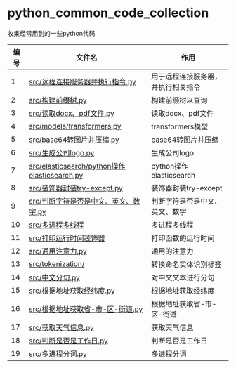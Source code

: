 # python_common_code_collection
收集经常用到的一些python代码

| 编号 |  文件名   | 作用  |
| ---- |  ----  | ----  |
| 1 | <a href="https://github.com/taishan1994/python_common_code_collection/blob/main/src/%E8%BF%9C%E7%A8%8B%E8%BF%9E%E6%8E%A5%E6%9C%8D%E5%8A%A1%E5%99%A8%E5%B9%B6%E6%89%A7%E8%A1%8C%E6%8C%87%E4%BB%A4.py">src/远程连接服务器并执行指令.py</a>  | 用于远程连接服务器，并执行相关指令 |
| 2 | <a href="https://github.com/taishan1994/python_common_code_collection/blob/main/src/%E6%9E%84%E5%BB%BA%E5%89%8D%E7%BC%80%E6%A0%91.py">src/构建前缀树.py</a>  | 构建前缀树以查询 |
| 3 | <a href="https://github.com/taishan1994/python_common_code_collection/blob/main/src/%E8%AF%BB%E5%8F%96docx%E3%80%81pdf%E6%96%87%E4%BB%B6.py">src/读取docx、pdf文件.py</a> | 读取docx、pdf文件 |
| 4 | <a href="https://github.com/taishan1994/python_common_code_collection/blob/main/src/models/transformers.py">src/models/transformers.py</a> | transformers模型 |
| 5 | <a href="https://github.com/taishan1994/python_common_code_collection/blob/main/src/base64%E8%BD%AC%E5%9B%BE%E7%89%87%E5%B9%B6%E5%8E%8B%E7%BC%A9.py">src/base64转图片并压缩.py</a> | base64转图片并压缩 |
| 6 | <a href="https://github.com/taishan1994/python_common_code_collection/blob/main/src/%E7%94%9F%E6%88%90%E5%85%AC%E5%8F%B8logo.py">src/生成公司logo.py</a> | 生成公司logo |
| 7 | <a href="https://github.com/taishan1994/python_common_code_collection/blob/main/src/elasticsearch/python%E6%93%8D%E4%BD%9Celasticsearch.py">src/elasticsearch/python操作elasticsearch.py</a> | python操作elasticsearch |
| 8 | <a href="https://github.com/taishan1994/python_common_code_collection/blob/main/src/%E8%A3%85%E9%A5%B0%E5%99%A8%E5%B0%81%E8%A3%85try-except.py">src/装饰器封装try-except.py</a> | 装饰器封装try-except |
| 9 | <a href="https://github.com/taishan1994/python_common_code_collection/blob/main/src/%E5%88%A4%E6%96%AD%E5%AD%97%E7%AC%A6%E6%98%AF%E5%90%A6%E6%98%AF%E4%B8%AD%E6%96%87%E3%80%81%E8%8B%B1%E6%96%87%E3%80%81%E6%95%B0%E5%AD%97.py">src/判断字符是否是中文、英文、数字.py</a> | 判断字符是否是中文、英文、数字 |
| 10 | <a href="https://github.com/taishan1994/python_common_code_collection/tree/main/src/%E5%A4%9A%E7%BA%BF%E7%A8%8B%E5%A4%9A%E8%BF%9B%E7%A8%8B%E7%9B%B8%E5%85%B3">src/多进程多线程</a> | 多进程多线程 |
| 11 | <a href="https://github.com/taishan1994/python_common_code_collection/blob/main/src/%E6%89%93%E5%8D%B0%E8%BF%90%E8%A1%8C%E6%97%B6%E9%97%B4%E8%A3%85%E9%A5%B0%E5%99%A8.py">src/打印运行时间装饰器</a> | 打印函数的运行时间|
| 12 | <a href="https://github.com/taishan1994/python_common_code_collection/blob/main/src/%E9%80%9A%E7%94%A8%E6%B3%A8%E6%84%8F%E5%8A%9B.py">src/通用注意力.py</a> | 通用的注意力|
| 13 | <a href="https://github.com/taishan1994/python_common_code_collection/tree/main/src/tokenization">src/tokenization/</a> | 转换命名实体识别标签|
| 14 | <a href="https://github.com/taishan1994/python_common_code_collection/blob/main/src/%E4%B8%AD%E6%96%87%E5%88%86%E5%8F%A5.py">src/中文分句.py</a> | 对中文文本进行分句|
| 15 | <a href="https://github.com/taishan1994/python_common_code_collection/blob/main/src/%E6%A0%B9%E6%8D%AE%E5%9C%B0%E5%9D%80%E8%8E%B7%E5%8F%96%E7%BB%8F%E7%BA%AC%E5%BA%A6.py">src/根据地址获取经纬度.py</a> | 根据地址获取经纬度|
| 16 | <a href="https://github.com/taishan1994/python_common_code_collection/blob/main/src/%E6%A0%B9%E6%8D%AE%E5%9C%B0%E5%9D%80%E6%8F%90%E5%8F%96%E7%9C%81-%E5%B8%82-%E5%8C%BA-%E8%A1%97%E9%81%93.py">src/根据地址获取省-市-区-街道.py</a> | 根据地址获取省-市-区-街道|
| 17 | <a href="https://github.com/taishan1994/python_common_code_collection/blob/main/src/%E8%8E%B7%E5%8F%96%E5%A4%A9%E6%B0%94%E4%BF%A1%E6%81%AF.py">src/获取天气信息.py</a> | 获取天气信息|
| 18 | <a href="https://github.com/taishan1994/python_common_code_collection/tree/main/src/判断是否是工作日.py">src/判断是否是工作日.py</a> | 判断是否是工作日|
| 19 | <a href="https://github.com/taishan1994/python_common_code_collection/blob/main/src/%E5%A4%9A%E8%BF%9B%E7%A8%8B%E5%88%86%E8%AF%8D.py">src/多进程分词.py</a> | 多进程分词|


